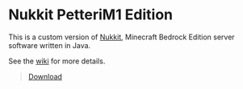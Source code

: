# Nukkit PetteriM1 Edition
This is a custom version of [Nukkit](https://github.com/CloudburstMC/Nukkit), Minecraft Bedrock Edition server software written in Java.

See the [wiki](https://github.com/PetteriM1/NukkitPetteriM1Edition/wiki) for more details.

>[Download](https://github.com/PetteriM1/NukkitPetteriM1Edition/releases)
